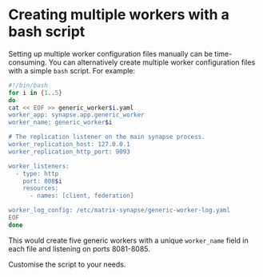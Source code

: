 # Creating multiple workers with a bash script

Setting up multiple worker configuration files manually can be time-consuming.
You can alternatively create multiple worker configuration files with a simple `bash` script. For example:

```sh
#!/bin/bash
for i in {1..5}
do
cat << EOF >> generic_worker$i.yaml
worker_app: synapse.app.generic_worker
worker_name: generic_worker$i

# The replication listener on the main synapse process.
worker_replication_host: 127.0.0.1
worker_replication_http_port: 9093

worker_listeners:
  - type: http
    port: 808$i
    resources:
      - names: [client, federation]

worker_log_config: /etc/matrix-synapse/generic-worker-log.yaml
EOF
done
```

This would create five generic workers with a unique `worker_name` field in each file and listening on ports 8081-8085.

Customise the script to your needs.
